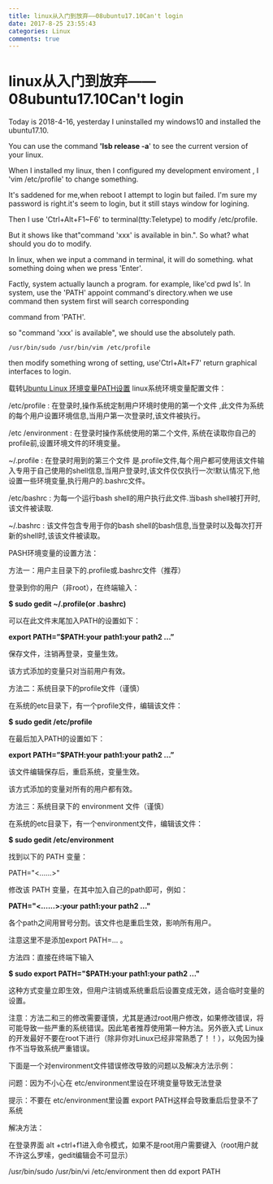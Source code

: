 ```yaml
---
title: linux从入门到放弃——08ubuntu17.10Can't login
date: 2017-8-25 23:55:43
categories: Linux
comments: true
---
```

# linux从入门到放弃——08ubuntu17.10Can't login

Today is 2018-4-16, yesterday I uninstalled my windows10 and installed the ubuntu17.10.

You can use the command **'lsb release -a**' to see the current version of your linux.

When I installed my linux, then I configured my development enviroment , I 'vim /etc/profile' to change something.

It's saddened for me,when reboot I attempt to login but failed. I'm sure my password is right.it's seem to login, but it still stays window for logining.

Then I use 'Ctrl+Alt+F1~F6' to terminal(tty:Teletype) to modify /etc/profile.

But it shows  like that"command 'xxx' is available in bin.". So what? what should you do to modify.

In linux, when we input a command in terminal, it will do something. what something doing when we press 'Enter'.

Factly, system actually launch a program. for example, like'cd pwd ls'. In system, use the 'PATH' appoint command's directory.when we use command then system first will search corresponding 

command from 'PATH'.

so "command 'xxx' is available", we should use the absolutely path.
```
/usr/bin/sudo /usr/bin/vim /etc/profile
```
then modify something wrong of setting, use'Ctrl+Alt+F7' return graphical interfaces to login.



载转[Ubuntu Linux 环境变量PATH设置](https://blog.csdn.net/witsmakemen/article/details/7831631)
linux系统环境变量配置文件：

/etc/profile : 在登录时,操作系统定制用户环境时使用的第一个文件 ,此文件为系统的每个用户设置环境信息,当用户第一次登录时,该文件被执行。

/etc /environment : 在登录时操作系统使用的第二个文件, 系统在读取你自己的profile前,设置环境文件的环境变量。

~/.profile :  在登录时用到的第三个文件 是.profile文件,每个用户都可使用该文件输入专用于自己使用的shell信息,当用户登录时,该文件仅仅执行一次!默认情况下,他设置一些环境变量,执行用户的.bashrc文件。

/etc/bashrc : 为每一个运行bash shell的用户执行此文件.当bash shell被打开时,该文件被读取.

~/.bashrc : 该文件包含专用于你的bash shell的bash信息,当登录时以及每次打开新的shell时,该该文件被读取。



PASH环境变量的设置方法：

方法一：用户主目录下的.profile或.bashrc文件（推荐）

登录到你的用户（非root），在终端输入：

**\$ sudo gedit ~/.profile(or .bashrc)**

可以在此文件末尾加入PATH的设置如下：

**export PATH=”$PATH:your path1:your path2 ...”**

保存文件，注销再登录，变量生效。

该方式添加的变量只对当前用户有效。



方法二：系统目录下的profile文件（谨慎）

在系统的etc目录下，有一个profile文件，编辑该文件：

**\$ sudo gedit /etc/profile**

在最后加入PATH的设置如下：

**export PATH=”$PATH:your path1:your path2 ...”**

该文件编辑保存后，重启系统，变量生效。

该方式添加的变量对所有的用户都有效。



方法三：系统目录下的 environment 文件（谨慎）

在系统的etc目录下，有一个environment文件，编辑该文件：

**$ sudo gedit /etc/environment**

找到以下的 PATH 变量：

PATH="<......>"

修改该 PATH 变量，在其中加入自己的path即可，例如：

**PATH="<......>:your path1:your path2 …"**

各个path之间用冒号分割。该文件也是重启生效，影响所有用户。

注意这里不是添加export PATH=… 。



方法四：直接在终端下输入

**\$ sudo export PATH="$PATH:your path1:your path2 …"**

这种方式变量立即生效，但用户注销或系统重启后设置变成无效，适合临时变量的设置。

注意：方法二和三的修改需要谨慎，尤其是通过root用户修改，如果修改错误，将可能导致一些严重的系统错误。因此笔者推荐使用第一种方法。另外嵌入式 Linux的开发最好不要在root下进行（除非你对Linux已经非常熟悉了！！），以免因为操作不当导致系统严重错误。

下面是一个对environment文件错误修改导致的问题以及解决方法示例：



问题：因为不小心在 etc/environment里设在环境变量导致无法登录

提示：不要在 etc/environment里设置 export PATH这样会导致重启后登录不了系统

解决方法：

在登录界面 alt +ctrl+f1进入命令模式，如果不是root用户需要键入（root用户就不许这么罗嗦，gedit编辑会不可显示）

/usr/bin/sudo /usr/bin/vi /etc/environment then dd export PATH

